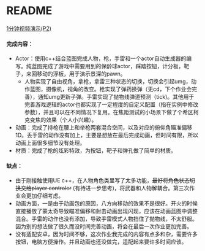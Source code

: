 # README #

[1分钟视频演示(P2)](https://www.bilibili.com/video/BV133411M71S)

#### 完成内容：

- Actor：使用c++结合蓝图完成人物，枪，手雷和一个actor自动生成器的编写。纯蓝图完成了游戏中需要用到的保龄球actor，踩踏按钮，计分板，靶子，来回移动的浮板，用于演示景深的pawn。
  - 人物实现了自由视角，拿枪，拿雷三种状态的切换，切换会引起umg，动作蓝图，摄像机，视角的改变。枪实现了弹药换弹（无cd，下个作业会完善），通知umg更新子弹。手雷实现了抛物线弹道预测（tick)。其他用于完善游戏逻辑的actor也都实现了一定程度的自定义配置（指在实例中修改参数），并且可以在不同情况下复用。在焦距测试的小场景下做了个希区柯克变焦的效果（个人小兴趣）。
- 动画：完成了持枪在腰上和举枪两套混合空间，以及对应的俯仰角瞄准偏移1D。丢手雷的动作没有加上，主要是想放在最后完成动画，但时间有限，所以动画上面很多细节没有处理。
- 材质：完成了枪的炫彩特效，为按钮，靶子和弹孔做了简单的材质。

#### 缺点：

- 由于刚接触使用UE c++，在人物角色类里写了太多功能，~~最好将角色状态切换交给player controler~~ (有待进一步思考)，将武器和人物解耦合。第三次作业会更加仔细考虑。
- 动画方面，一是由于动画包的原因，八方向移动的效果不是很好。开火的时候直接播放了蒙太奇导致瞄准偏移和射击动画出现闪现，应该在动画蓝图中调整混合。手雷的动作也没有添加，导致手雷模式人物挡住了抛物线，不太舒服。因为别的想法做了很久而没时间完善动画，将会在最后一次作业更加完善。
- 没有适配安卓，因为时间不够，这次作业我完成的内容有点多和杂，需要许多按钮，电脑方便操作。并且动画也还没做完，适配起来要许多时间应该。



